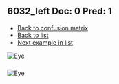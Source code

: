 ## 6032_left Doc: 0 Pred: 1
- [Back to confusion matrix](https://github.com/juliandewit/kaggle_retinopathy/blob/master/matrix.md)
- [Back to list](https://github.com/juliandewit/kaggle_retinopathy/blob/master/lists/01/list.md)
- [Next example in list](https://github.com/juliandewit/kaggle_retinopathy/blob/master/lists/01/62/6235_left.md)

![Eye](https://retinopaty.blob.core.windows.net/size1024/6032_left_0.jpeg)

### 

![Eye]()
